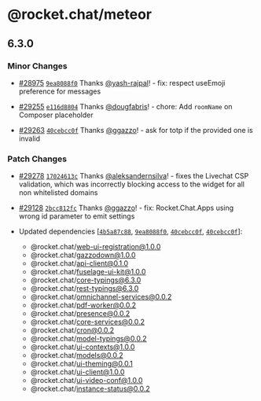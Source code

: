 # @rocket.chat/meteor

## 6.3.0

### Minor Changes

- [#28975](https://github.com/RocketChat/Rocket.Chat/pull/28975) [`9ea8088f0`](https://github.com/RocketChat/Rocket.Chat/commit/9ea8088f0621900fa7a11156a89f7447482e4df8) Thanks [@yash-rajpal](https://github.com/yash-rajpal)! - fix: respect useEmoji preference for messages

- [#29255](https://github.com/RocketChat/Rocket.Chat/pull/29255) [`e116d8804`](https://github.com/RocketChat/Rocket.Chat/commit/e116d8804783c91d2f0d1633caea25aeefb67b86) Thanks [@dougfabris](https://github.com/dougfabris)! - chore: Add `roomName` on Composer placeholder

- [#29263](https://github.com/RocketChat/Rocket.Chat/pull/29263) [`40cebcc0f`](https://github.com/RocketChat/Rocket.Chat/commit/40cebcc0f1ce12b0b0d6fdf497b5399930c713bf) Thanks [@ggazzo](https://github.com/ggazzo)! - ask for totp if the provided one is invalid

### Patch Changes

- [#29278](https://github.com/RocketChat/Rocket.Chat/pull/29278) [`17024613c`](https://github.com/RocketChat/Rocket.Chat/commit/17024613c5250fd9a311bd53b623e27bc1001be4) Thanks [@aleksandernsilva](https://github.com/aleksandernsilva)! - fixes the Livechat CSP validation, which was incorrectly blocking access to the widget for all non whitelisted domains

- [#29128](https://github.com/RocketChat/Rocket.Chat/pull/29128) [`2bcc812fc`](https://github.com/RocketChat/Rocket.Chat/commit/2bcc812fcfaa570fb814a1484d02a47c006f8562) Thanks [@ggazzo](https://github.com/ggazzo)! - fix: Rocket.Chat.Apps using wrong id parameter to emit settings

- Updated dependencies [[`4b5a87c88`](https://github.com/RocketChat/Rocket.Chat/commit/4b5a87c88b132c6899ee5023059d17822766bec7), [`9ea8088f0`](https://github.com/RocketChat/Rocket.Chat/commit/9ea8088f0621900fa7a11156a89f7447482e4df8), [`40cebcc0f`](https://github.com/RocketChat/Rocket.Chat/commit/40cebcc0f1ce12b0b0d6fdf497b5399930c713bf), [`40cebcc0f`](https://github.com/RocketChat/Rocket.Chat/commit/40cebcc0f1ce12b0b0d6fdf497b5399930c713bf)]:
  - @rocket.chat/web-ui-registration@1.0.0
  - @rocket.chat/gazzodown@1.0.0
  - @rocket.chat/api-client@0.1.0
  - @rocket.chat/fuselage-ui-kit@1.0.0
  - @rocket.chat/core-typings@6.3.0
  - @rocket.chat/rest-typings@6.3.0
  - @rocket.chat/omnichannel-services@0.0.2
  - @rocket.chat/pdf-worker@0.0.2
  - @rocket.chat/presence@0.0.2
  - @rocket.chat/core-services@0.0.2
  - @rocket.chat/cron@0.0.2
  - @rocket.chat/model-typings@0.0.2
  - @rocket.chat/ui-contexts@1.0.0
  - @rocket.chat/models@0.0.2
  - @rocket.chat/ui-theming@0.0.1
  - @rocket.chat/ui-client@1.0.0
  - @rocket.chat/ui-video-conf@1.0.0
  - @rocket.chat/instance-status@0.0.2
